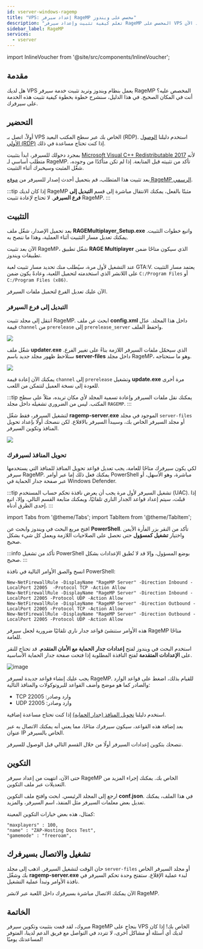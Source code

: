 ```yaml
---
id: vserver-windows-ragemp
title: "VPS: إعداد سيرفر RageMP مخصص على ويندوز"
description: "تعلم كيفية تثبيت وإعداد سيرفر RageMP المخصص على VPS ويندوز الخاص بك لتجربة لعب جماعية سلسة → تعلّم المزيد الآن"
sidebar_label: RageMP
services:
  - vserver
---
```


import InlineVoucher from '@site/src/components/InlineVoucher';

## مقدمة

هل لديك VPS يعمل بنظام ويندوز وتريد تثبيت خدمة سيرفر RageMP المخصص عليه؟ أنت في المكان الصحيح. في هذا الدليل، سنشرح خطوة بخطوة كيفية تثبيت هذه الخدمة على سيرفرك.

<InlineVoucher />

## التحضير

أولاً، اتصل بـ VPS الخاص بك عبر سطح المكتب البعيد (RDP). استخدم دليلنا [الوصول الأولي (RDP)](vserver-windows-userdp.md) إذا كنت تحتاج مساعدة في ذلك.

بمجرد دخولك للسيرفر، ابدأ بتثبيت [Microsoft Visual C++ Redistributable 2017](https://aka.ms/vs/15/release/VC_redist.x64.exe) لأنه متطلب أساسي لـ RageMP. تأكد من تثبيته قبل المتابعة. إذا لم تكن متأكدًا من وجوده، شغّل المثبت وسيخبرك أثناء التثبيت.

بعد تثبيت هذا المتطلب، قم بتحميل أحدث إصدار للسيرفر من [موقع RageMP الرسمي](https://cdn.rage.mp/public/files/RAGEMultiplayer_Setup.exe).

:::tip
إذا كان لديك RageMP مثبتًا بالفعل، يمكنك الانتقال مباشرة إلى قسم **التبديل إلى فرع السيرفر**. لا تحتاج لإعادة تثبيت RageMP.
:::

## التثبيت

بعد تحميل الإصدار، شغّل ملف **RAGEMultiplayer_Setup.exe** واتبع خطوات التثبيت. يمكنك تعديل مسار التثبيت أثناء العملية، وهذا ما ننصح به.

الآن بعد تثبيت RageMP، شغّل تطبيق **RAGE Multiplayer** الذي سيكون متاحًا ضمن تطبيقات ويندوز.

عند التشغيل لأول مرة، سيُطلب منك تحديد مسار تثبيت لعبة GTA:V. يعتمد مسار التثبيت على اللانشر الذي استخدمته لتحميل اللعبة، وعادةً يكون ضمن `C:/Program Files` أو `C:/Program Files (x86)`.

الآن عليك تعديل الفرع لتحميل ملفات السيرفر.

### التبديل إلى فرع السيرفر

انتقل إلى مجلد تثبيت RageMP. ابحث عن ملف **config.xml** داخل هذا المجلد. عدّل قيمة `channel` من `prerelease` إلى `prerelease_server` واحفظ الملف.

![](https://screensaver01.zap-hosting.com/index.php/s/zbZfQCdnjjqmdbs/preview)

شغّل ملف **updater.exe** الذي سيحمّل ملفات السيرفر اللازمة بناءً على تغيير الفرع. ستلاحظ ظهور مجلد جديد باسم **server-files** داخل مجلد RageMP، وهو ما ستحتاجه.

![](https://screensaver01.zap-hosting.com/index.php/s/FpK5GdwnHMRRkfD/preview)

يمكنك الآن إعادة قيمة `channel` إلى `prerelease` وتشغيل **update.exe** مرة أخرى للعودة إلى نسخة العميل لتتمكن من اللعب.

:::tip
يمكنك نقل ملفات السيرفر وإعادة تسمية المجلد لأي مكان تريده، مثلاً على سطح المكتب. ليس من الضروري تشغيله داخل مجلد `RAGEMP`.
:::

لتشغيل السيرفر، فقط شغّل **ragemp-server.exe** الموجود في مجلد `server-files` أو مجلد السيرفر الخاص بك، وسيبدأ السيرفر بالاقلاع. لكن ننصحك أولًا بإعداد تحويل المنافذ وتكوين السيرفر.

![](https://screensaver01.zap-hosting.com/index.php/s/AiJWmSjsjw7bMYX/preview)

### تحويل المنافذ لسيرفرك

لكي يكون سيرفرك متاحًا للعامة، يجب تعديل قواعد تحويل المنافذ للمنافذ التي يستخدمها سيرفر RageMP. يمكنك فعل ذلك إما عبر أوامر PowerShell مباشرة، وهو الأسهل، أو عبر صفحة جدار الحماية في Windows Defender.

:::tip
تشغيل السيرفر لأول مرة يجب أن يعرض نافذة تحكم حساب المستخدم (UAC). إذا قبلت، سيتم إعداد قواعد الجدار الناري تلقائيًا، ويمكنك متابعة القسم التالي. وإلا، اتبع إحدى الطرق أدناه.
:::

import Tabs from '@theme/Tabs';
import TabItem from '@theme/TabItem';

<Tabs>
<TabItem value="powershell" label="عبر PowerShell" default>

افتح مربع البحث في ويندوز وابحث عن **PowerShell**. تأكد من النقر بزر الفأرة الأيمن واختيار **تشغيل كمسؤول** حتى تحصل على الصلاحيات اللازمة ويعمل كل شيء بشكل صحيح.

:::info
تأكد من تشغيل PowerShell بوضع المسؤول، وإلا قد لا تُطبق الإعدادات بشكل صحيح.
:::

انسخ والصق الأوامر التالية في نافذة PowerShell:

```
New-NetFirewallRule -DisplayName "RageMP Server" -Direction Inbound -LocalPort 22005  -Protocol TCP -Action Allow
New-NetFirewallRule -DisplayName "RageMP Server" -Direction Inbound -LocalPort 22005 -Protocol UDP -Action Allow
New-NetFirewallRule -DisplayName "RageMP Server" -Direction Outbound -LocalPort 22005 -Protocol TCP -Action Allow
New-NetFirewallRule -DisplayName "RageMP Server" -Direction Outbound -LocalPort 22005 -Protocol UDP -Action Allow
```

هذه الأوامر ستنشئ قواعد جدار ناري تلقائيًا ضرورية لجعل سيرفر RageMP متاحًا للعامة.

</TabItem>

<TabItem value="windefender" label="عبر Windows Defender">

استخدم البحث في ويندوز لفتح **إعدادات جدار الحماية مع الأمان المتقدم**. قد تحتاج للنقر على **الإعدادات المتقدمة** لفتح النافذة المطلوبة إذا فتحت صفحة جدار الحماية الأساسية.

![image](https://github.com/zaphosting/docs/assets/42719082/5fb9f943-7e51-4d8f-9df4-2f5ff60857d3)

يجب عليك إنشاء قواعد جديدة لسيرفر RageMP. للقيام بذلك، اضغط على قواعد الوارد والصادر كما هو موضح وأضف القواعد للبروتوكولات والمنافذ التالية:

- TCP وارد وصادر: 22005
- UDP وارد وصادر: 22005

استخدم دليلنا [تحويل المنافذ (جدار الحماية)](vserver-windows-port.md) إذا كنت تحتاج مساعدة إضافية.

</TabItem>
</Tabs>

بعد إضافة هذه القواعد، سيكون سيرفرك متاحًا، مما يعني أنه يمكنك الاتصال به عبر عنوان IP الخاص بالسيرفر.

ننصحك بتكوين إعدادات السيرفر أولًا من خلال القسم التالي قبل الوصول للسيرفر.

## التكوين

حتى الآن، انتهيت من إعداد سيرفر RageMP الخاص بك. يمكنك إجراء المزيد من التعديلات عبر ملف التكوين.

ارجع إلى المجلد الرئيسي. ابحث وافتح ملف التكوين **conf.json**. في هذا الملف، يمكنك تعديل بعض معلمات السيرفر مثل المنفذ، اسم السيرفر، والمزيد.

كمثال، هذه بعض خيارات التكوين المعينة:

```
"maxplayers" : 100,
"name" : "ZAP-Hosting Docs Test",
"gamemode" : "freeroam",
```

## تشغيل والاتصال بسيرفرك

حان الوقت لتشغيل السيرفر. اذهب إلى مجلد `server-files` أو مجلد السيرفر الخاص بك وشغّل **ragemp-server.exe** لبدء عملية الإقلاع. ستفتح وحدة تحكم السيرفر في نافذة الأوامر وتبدأ عملية التشغيل.

الآن يمكنك الاتصال مباشرة بسيرفرك داخل اللعبة عبر لانشر RageMP.

## الخاتمة

مبروك، لقد قمت بتثبيت وتكوين سيرفر RageMP بنجاح على VPS الخاص بك! إذا كان لديك أي أسئلة أو مشاكل أخرى، لا تتردد في التواصل مع فريق الدعم لدينا، المتوفر لمساعدتك يوميًا!

<InlineVoucher />
